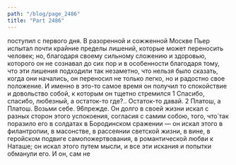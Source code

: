 ```yaml
---
path: "/blog/page_2486"
title: "Part 2486"
---
```


 поступил с первого дня.
В разоренной и сожженной Москве Пьер испытал почти крайние пределы лишений, которые может переносить человек; но, благодаря своему сильному сложению и здоровью, которого он не сознавал до сих пор и в особенности благодаря тому, что эти лишения подходили так незаметно, что нельзя было сказать, когда они начались, он переносил не только легко, но и радостно свое положение. И именно в это-то самое время он получил то спокойствие и довольство собой, к которым он тщетно стремился 1 Спасибо, спасибо, любезный, а остаток-то где?.. Остаток-то давай.
2 Платош, а Платош. Возьми себе.
96прежде. Он долго в своей жизни искал с разных сторон этого успокоения, согласия с самим собою, того, что̀ так поразило его в солдатах в Бородинском сражении — он искал этого в филантропии, в масонстве, в рассеянии светской жизни, в вине, в геройском подвиге самопожертвования, в романтической любви к Наташе; он искал этого путем мысли, и все эти искания и попытки обманули его. И он, сам не 
